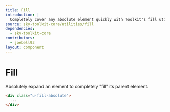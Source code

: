 ```yaml
---
title: Fill
introduction: |
  Completely cover any absolute element quickly with Toolkit's fill utilities.
source: sky-toolkit-core/utilities/fill
dependencies:
  - sky-toolkit-core
contributors:
  - joebell93
layout: component
---
```


# Fill

Absolutely expand an element to completely "fill" its parent element.

```html
<div class="u-fill-absolute">
  ...
</div>
```
